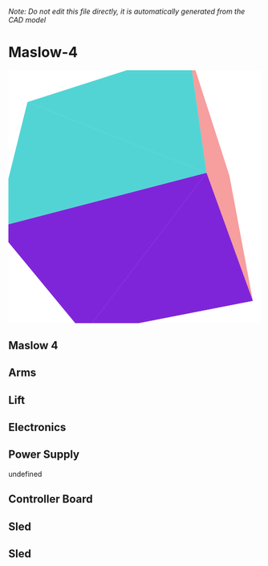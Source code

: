###### Note: Do not edit this file directly, it is automatically generated from the CAD model

# Maslow-4

![](/project.svg)

## Maslow 4


## Arms


## Lift


## Electronics


## Power Supply


undefined


## Controller Board


## Sled


## Sled


